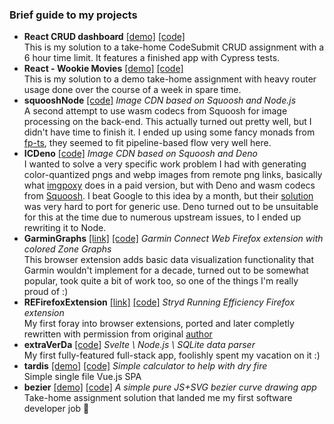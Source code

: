 ### Brief guide to my projects

- **React CRUD dashboard** [[demo]](https://aethelz.github.io/react-crud-dashboard/) [[code]](https://github.com/aethelz/react-crud-dashboard)<br />
This is my solution to a take-home CodeSubmit CRUD assignment with a 6 hour time limit. It features a finished app with Cypress tests.
- **React - Wookie Movies** [[demo]](https://aethelz.github.io/react-wookie-movies/#/) [[code]](https://github.com/aethelz/react-wookie-movies)<br />
This is my solution to a demo take-home assignment with heavy router usage done over the course of a week in spare time.
- **squooshNode** [[code]](https://github.com/aethelz/squooshNode) *Image CDN based on Squoosh and Node.js*<br />
A second attempt to use wasm codecs from Squoosh for image processing on the back-end. This actually turned out pretty well, but I didn't have time to finish it. I ended up using some fancy monads from [fp-ts](https://github.com/gcanti/fp-ts), they seemed to fit pipeline-based flow very well here.
- **ICDeno** [[code]](https://github.com/aethelz/ICDeno) *Image CDN based on Squoosh and Deno*<br />
I wanted to solve a very specific work problem I had with generating color-quantized pngs and webp images from remote png links, basically what [imgpoxy](https://imgproxy.net/) does in a paid version, but with Deno and wasm codecs from [Squoosh](https://github.com/GoogleChromeLabs/squoosh). I beat Google to this idea by a  month, but their [solution](https://github.com/GoogleChromeLabs/squoosh/pull/875) was very hard to port for generic use. Deno turned out to be unsuitable for this at the time due to numerous upstream issues, to I ended up rewriting it to Node. 
- **GarminGraphs** [[link]](https://addons.mozilla.org/en-US/firefox/addon/garmin-graphs/) [[code]](https://github.com/aethelz/garmin-graphs) *Garmin Connect Web Firefox extension with colored Zone Graphs*<br />
This browser extension adds basic data visualization functionality that Garmin wouldn't implement for a decade, turned out to be somewhat popular, took quite a bit of work too, so one of the things I'm really proud of :)
- **REFirefoxExtension** [[link]](https://addons.mozilla.org/en-US/firefox/addon/re-in-stryd/) [[code]](https://github.com/aethelz/REFirefoxExtension) *Stryd Running Efficiency Firefox extension*<br />
My first foray into browser extensions, ported and later completly rewritten with permission from original [author](https://github.com/divad1978)
- **extraVerDa** [[code]](https://github.com/aethelz/extraVerDa) *Svelte \ Node.js \ SQLite data parser*<br />
My first fully-featured full-stack app, foolishly spent my vacation on it :)
- **tardis** [[demo]](https://aethelz.gitlab.io/tardis/) [[code]](https://github.com/aethelz/tardis) *Simple calculator to help with dry fire*<br />
Simple single file Vue.js SPA
- **bezier** [[demo]](https://aethelz.gitlab.io/bezier/) [[code]](https://github.com/aethelz/bezier) *A simple pure JS+SVG bezier curve drawing app*<br />
Take-home assignment solution that landed me my first software developer job 🚀
